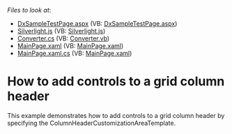 <!-- default file list -->
*Files to look at*:

* [DxSampleTestPage.aspx](./CS/DxSample.Web/DxSampleTestPage.aspx) (VB: [DxSampleTestPage.aspx](./VB/DxSample.Web/DxSampleTestPage.aspx))
* [Silverlight.js](./CS/DxSample.Web/Silverlight.js) (VB: [Silverlight.js](./VB/DxSample.Web/Silverlight.js))
* [Converter.cs](./CS/DxSample/Converter.cs) (VB: [Converter.vb](./VB/DxSample/Converter.vb))
* [MainPage.xaml](./CS/DxSample/MainPage.xaml) (VB: [MainPage.xaml](./VB/DxSample/MainPage.xaml))
* [MainPage.xaml.cs](./CS/DxSample/MainPage.xaml.cs) (VB: [MainPage.xaml](./VB/DxSample/MainPage.xaml))
<!-- default file list end -->
# How to add controls to a grid column header


<p>This example demonstrates how to add controls to a grid column header by specifying the ColumnHeaderCustomizationAreaTemplate.</p>

<br/>


